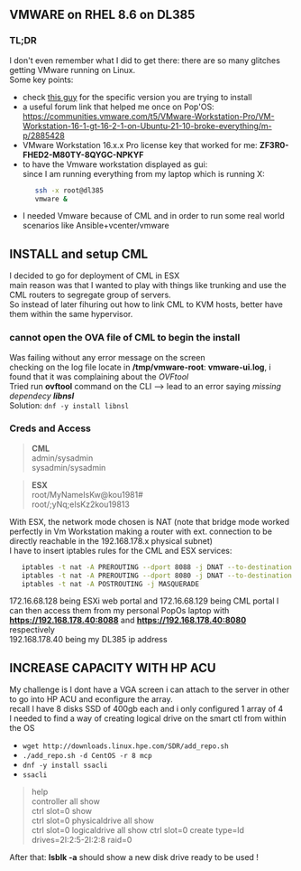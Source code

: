 ## VMWARE on RHEL 8.6 on DL385

### TL;DR
I don't even remember what I did to get there: there are so many glitches getting VMware running on Linux.  
Some key points:  
* check [this guy](https://github.com/mkubecek/vmware-host-modules/) for the specific version you are trying to install
* a useful forum link that helped me once on Pop'OS: https://communities.vmware.com/t5/VMware-Workstation-Pro/VM-Workstation-16-1-gt-16-2-1-on-Ubuntu-21-10-broke-everything/m-p/2885428
* VMware Workstation 16.x.x Pro license key that worked for me: **ZF3R0-FHED2-M80TY-8QYGC-NPKYF**  
* to have the Vmware workstation displayed as gui:  
  since I am running everything from my laptop which is running X:  
  ```bash
     ssh -x root@dl385
     vmware &
  ```
 * I needed Vmware because of CML and in order to run some real world scenarios like Ansible+vcenter/vmware   
 
## INSTALL and setup CML

I decided to go for deployment of CML in ESX  
main reason was that I wanted to play with things like trunking and use the CML routers to segregate group of servers.  
So instead of later fihuring out how to link CML to KVM hosts, better have them within the same hypervisor.  

### cannot open the OVA file of CML to begin the install 
Was failing without any error message on the screen  
checking on the log file locate in **/tmp/vmware-root**: **vmware-ui.log**, i found that it was complaining about the *OVFtool*  
Tried run **ovftool** command on the CLI --> lead to an error saying *missing dependecy **libnsl***  
Solution:
`dnf -y install libnsl`   

### Creds and Access
>**CML**  
> admin/sysadmin  
> sysadmin/sysadmin

>**ESX**  
> root/MyNameIsKw@kou1981#  
> root/;yNq;eIsKz2kou19813  

With ESX, the network mode chosen is NAT (note that bridge mode worked perfectly in Vm Workstation making a router with ext. connection to be directly reachable in the 192.168.178.x physical subnet)  
I have to insert iptables rules for the CML and ESX services:  
```bash
   iptables -t nat -A PREROUTING --dport 8088 -j DNAT --to-destination 172.16.68.128:443  
   iptables -t nat -A PREROUTING --dport 8080 -j DNAT --to-destination 172.16.68.129:443
   iptables -t nat -A POSTROUTING -j MASQUERADE 
```
172.16.68.128 being ESXi web portal and 172.16.68.129 being CML portal 
I can then access them from my personal PopOs laptop with **https://192.168.178.40:8088** and **https://192.168.178.40:8080** respectively  
192.168.178.40 being my DL385 ip address  

## INCREASE CAPACITY WITH HP ACU  
My challenge is I dont have a VGA screen i can attach to the server in other to go into HP ACU and econfigure the array.  
recall I have 8 disks SSD of 400gb each and i only configured 1 array of 4  
I needed to find a way of creating logical drive on the smart ctl from within the OS  
* `wget http://downloads.linux.hpe.com/SDR/add_repo.sh`  
* `./add_repo.sh -d CentOS -r 8 mcp`  
* `dnf -y install ssacli` 
* `ssacli` 
> help  
> controller all show  
> ctrl slot=0 show  
> ctrl slot=0 physicaldrive all show  
> ctrl slot=0 logicaldrive all show 
> ctrl slot=0 create type=ld drives=2I:2:5-2I:2:8 raid=0  

After that: **lsblk -a** should show a new disk drive ready to be used !  




